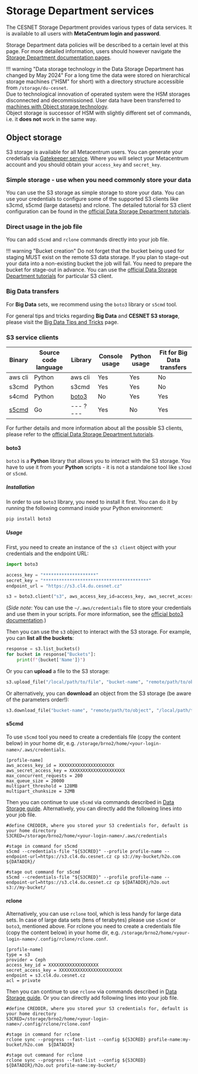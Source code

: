 # Storage Department services

The CESNET Storage Department provides various types of data services.
It is available to all users with **MetaCentrum login and password**.

Storage Department data policies will be described to a certain level at this page.
For more detailed information, users should however navigate the [Storage Department documentation pages](https://docs.du.cesnet.cz).

!!! warning "Data storage technology in the Data Storage Department has changed by May 2024"
    For a long time the data were stored on hierarchical storage machines ("HSM" for short) with a directory structure accessible from `/storage/du-cesnet`.<br/> Due to technological innovation of operated system were the HSM storages disconnected and decommissioned. User data have been transferred to [machines with Object storage technology](https://docs.du.cesnet.cz/en/object-storage-s3/s3-service).<br/> Object storage is successor of HSM with slightly different set of commands, i.e. it **does not** work in the same way.

## Object storage
S3 storage is available for all Metacentrum users.
You can generate your credetials via [Gatekeeper service](https://access.du.cesnet.cz/#/).
Where you will select your Metacentrum account and you should obtain your `access_key` and `secret_key`.

### Simple storage - use when you need commonly store your data

You can use the S3 storage as simple storage to store your data.
You can use your credentials to configure some of the supported S3 clients like s3cmd, s5cmd (large datasets) and rclone.
The detailed tutorial for S3 client configuration can be found in the [official Data Storage Department tutorials](https://docs.du.cesnet.cz/en/object-storage-s3/s3-clients).

### Direct usage in the job file
You can add `s5cmd` and `rclone` commands directly into your job file.

!!! warning "Bucket creation"
    Do not forget that the bucket being used for staging MUST exist on the remote S3 data storage. If you plan to stage-out your data into a non-existing bucket the job will fail. You need to prepare the bucket for stage-out in advance. You can use the [official Data Storage Department tutorials](https://docs.du.cesnet.cz/en/object-storage-s3/s3-clients) for particular S3 client.

### Big Data transfers

For **Big Data** sets, we recommend using the `boto3` library or `s5cmd` tool.

For general tips and tricks regarding **Big Data** and **CESNET S3 storage**, please visit the [Big Data Tips and Tricks](big-data-tips-and-tricks.md) page.
### S3 service clients

| Binary          | Source code language | Library         | Console usage | Python usage | Fit for Big Data transfers |
|-----------------|----------------------|-----------------|---------------|--------------|----------------------------|
| aws cli         | Python               | aws cli         | Yes           | Yes          | No                         |
| s3cmd           | Python               | s3cmd           | Yes           | Yes          | No                         |
| s4cmd           | Python               | [boto3](#boto3) | No            | Yes          | Yes                        |
| [s5cmd](#s5cmd) | Go                   | --- ? ---       | Yes           | No           | Yes                        |

For further details and more information about all the possible S3 clients, please refer to the [official Data Storage Department tutorials](https://du.cesnet.cz/en/navody/object_storage/cesnet_s3/start).

#### boto3

`boto3` is a **Python** library that allows you to interact with the S3 storage.
You have to use it from your **Python** scripts - it is not a standalone tool like `s3cmd` or `s5cmd`.

##### Installation

In order to use `boto3` library, you need to install it first.
You can do it by running the following command inside your Python environment:

```bash
pip install boto3
```

##### Usage

First, you need to create an instance of the `s3 client` object with your credentials and the endpoint URL:

```python
import boto3

access_key = "********************"
secret_key = "****************************************"
endpoint_url = "https://s3.cl4.du.cesnet.cz"

s3 = boto3.client("s3", aws_access_key_id=access_key, aws_secret_access_key=secret_key, endpoint_url=endpoint_url)
```

(*Side note*: You can use the `~/.aws/credentials` file to store your credentials and use them in your scripts.
For more information, see the [official boto3 documentation](https://boto3.amazonaws.com/v1/documentation/api/latest/guide/credentials.html).)

Then you can use the `s3` object to interact with the S3 storage.
For example, you can **list all the buckets**:

```python
response = s3.list_buckets()
for bucket in response["Buckets"]:
    print(f"{bucket['Name']}")
```

Or you can **upload** a file to the S3 storage:

```python
s3.upload_file("/local/path/to/file", "bucket-name", "remote/path/to/object")
```

Or alternatively, you can **download** an object from the S3 storage (be aware of the parameters order!):

```python
s3.download_file("bucket-name", "remote/path/to/object", "/local/path/to/file")
```

#### s5cmd

To use `s5cmd` tool you need to create a credentials file (copy the content below) in your home dir, e.g. `/storage/brno2/home/<your-login-name>/.aws/credentials`.

```
[profile-name]
aws_access_key_id = XXXXXXXXXXXXXXXXXXXXX
aws_secret_access_key = XXXXXXXXXXXXXXXXXXXXX
max_concurrent_requests = 200
max_queue_size = 20000
multipart_threshold = 128MB
multipart_chunksize = 32MB
```

Then you can continue to use `s5cmd` via commands described in [Data Storage guide](https://docs.du.cesnet.cz/en/object-storage-s3/s5cmd).
Alternatively, you can directly add the following lines into your job file.

```
#define CREDDIR, where you stored your S3 credentials for, default is your home directory
S3CRED=/storage/brno2/home/<your-login-name>/.aws/credentials

#stage in command for s5cmd
s5cmd --credentials-file "${S3CRED}" --profile profile-name --endpoint-url=https://s3.cl4.du.cesnet.cz cp s3://my-bucket/h2o.com ${DATADIR}/

#stage out command for s5cmd
s5cmd --credentials-file "${S3CRED}" --profile profile-name --endpoint-url=https://s3.cl4.du.cesnet.cz cp ${DATADIR}/h2o.out s3://my-bucket/
```

#### rclone

Alternatively, you can use `rclone` tool, which is less handy for large data sets.
In case of large data sets (tens of terabytes) please use `s5cmd` or `boto3`, mentioned above.
For rclone you need to create a credentials file (copy the content below) in your home dir, e.g. `/storage/brno2/home/<your-login-name>/.config/rclone/rclone.conf`.

```
[profile-name]
type = s3
provider = Ceph
access_key_id = XXXXXXXXXXXXXXXXXXX
secret_access_key = XXXXXXXXXXXXXXXXXXXXXXXX
endpoint = s3.cl4.du.cesnet.cz
acl = private
```

Then you can continue to use `rclone` via commands described in [Data Storage guide](https://docs.du.cesnet.cz/en/object-storage-s3/rclone).
Or you can directly add following lines into your job file.

```
#define CREDDIR, where you stored your S3 credentials for, default is your home directory
S3CRED=/storage/brno2/home/<your-login-name>/.config/rclone/rclone.conf

#stage in command for rclone
rclone sync --progress --fast-list --config ${S3CRED} profile-name:my-bucket/h2o.com  ${DATADIR}

#stage out command for rclone
rclone sync --progress --fast-list --config ${S3CRED} ${DATADIR}/h2o.out profile-name:my-bucket/
```
